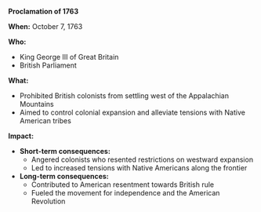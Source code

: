 **Proclamation of 1763**

**When:** October 7, 1763

**Who:**

* King George III of Great Britain
* British Parliament

**What:**

* Prohibited British colonists from settling west of the Appalachian Mountains
* Aimed to control colonial expansion and alleviate tensions with Native American tribes

**Impact:**

* **Short-term consequences:**
    * Angered colonists who resented restrictions on westward expansion
    * Led to increased tensions with Native Americans along the frontier
* **Long-term consequences:**
    * Contributed to American resentment towards British rule
    * Fueled the movement for independence and the American Revolution